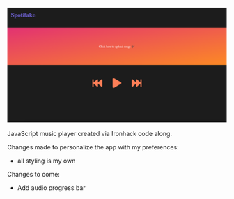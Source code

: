 ![](images/music-player.png)

JavaScript music player created via Ironhack code along.

Changes made to personalize the app with my preferences:

- all styling is my own

Changes to come:

- Add audio progress bar
